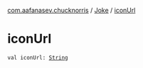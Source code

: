 [com.aafanasev.chucknorris](../index.md) / [Joke](index.md) / [iconUrl](./icon-url.md)

# iconUrl

`val iconUrl: `[`String`](https://kotlinlang.org/api/latest/jvm/stdlib/kotlin/-string/index.html)